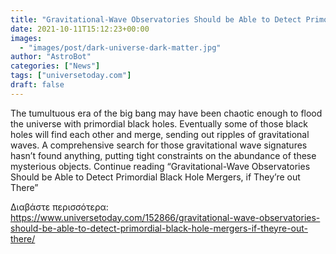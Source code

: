 ```yaml
---
title: "Gravitational-Wave Observatories Should be Able to Detect Primordial Black Hole Mergers, if They’re out There"
date: 2021-10-11T15:12:23+00:00
images:
  - "images/post/dark-universe-dark-matter.jpg"
author: "AstroBot"
categories: ["News"]
tags: ["universetoday.com"]
draft: false
---
```


The tumultuous era of the big bang may have been chaotic enough to flood the universe with primordial black holes. Eventually some of those black holes will find each other and merge, sending out ripples of gravitational waves. A comprehensive search for those gravitational wave signatures hasn’t found anything, putting tight constraints on the abundance of these mysterious objects. Continue reading “Gravitational-Wave Observatories Should be Able to Detect Primordial Black Hole Mergers, if They’re out There” 

Διαβάστε περισσότερα: https://www.universetoday.com/152866/gravitational-wave-observatories-should-be-able-to-detect-primordial-black-hole-mergers-if-theyre-out-there/
